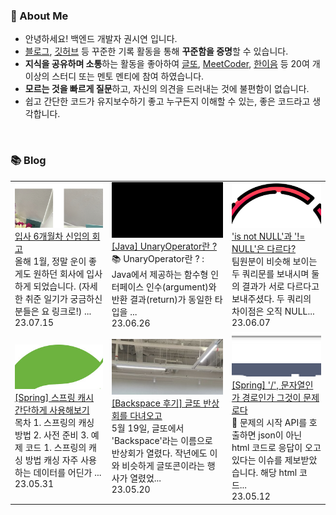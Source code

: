 ### 🚀 About Me

- 안녕하세요! 백엔드 개발자 권시연 입니다.
- [블로그](https://yeonyeon.tistory.com/), [깃허브](https://github.com/yeon-06) 등 꾸준한 기록 활동을 통해 **꾸준함을 증명**할 수 있습니다.
- **지식을 공유하며 소통**하는 활동을 좋아하여 [글또](https://www.notion.so/ac5b18a482fb4df497d4e8257ad4d516), [MeetCoder](https://github.com/Meet-Coder-Study/posting-review), [한이음](https://www.hanium.or.kr/portal/index.do) 등 20여 개 이상의 스터디 또는 멘토 멘티에 참여 하였습니다.
- **모르는 것을 빠르게 질문**하고, 자신의 의견을 드러내는 것에 불편함이 없습니다.
- 쉽고 간단한 코드가 유지보수하기 좋고 누구든지 이해할 수 있는, 좋은 코드라고 생각합니다.

<br/>

### 📚 Blog
<table><tbody><tr>
<td>
    <a href="https://yeonyeon.tistory.com/309">
        <img width="100%" src="/img/7319970805395023480.png"/><br/>
        <div>입사 6개월차 신입의 회고 </div>
    </a>
    <div>올해 1월, 정말 운이 좋게도 원하던 회사에 입사하게 되었습니다. (자세한 취준 일기가 궁금하신 분들은 요 링크로!) ... </div>
    <div>23.07.15</div>
</td>
<td>
    <a href="https://yeonyeon.tistory.com/308">
        <img width="100%" src="/img/8031936089194282953.png"/><br/>
        <div>[Java] UnaryOperator란 ? </div>
    </a>
    <div>📚 UnaryOperator란 ? : Java에서 제공하는 함수형 인터페이스 인수(argument)와 반환 결과(return)가 동일한 타입을 ... </div>
    <div>23.06.26</div>
</td>
<td>
    <a href="https://yeonyeon.tistory.com/307">
        <img width="100%" src="/img/2531166482348212312.png"/><br/>
        <div>'is not NULL'과 '!= NULL'은 다르다? </div>
    </a>
    <div>팀원분이 비슷해 보이는 두 쿼리문를 보내시며 둘의 결과가 서로 다르다고 보내주셨다. 두 쿼리의 차이점은 오직 NULL... </div>
    <div>23.06.07</div>
</td>
</tr>
<tr>
<td>
    <a href="https://yeonyeon.tistory.com/306">
        <img width="100%" src="/img/3958592038957824704.png"/><br/>
        <div>[Spring] 스프링 캐시 간단하게 사용해보기 </div>
    </a>
    <div>목차 1. 스프링의 캐싱 방법 2. 사전 준비 3. 예제 코드 1. 스프링의 캐싱 방법 캐싱 자주 사용하는 데이터를 어딘가 ... </div>
    <div>23.05.31</div>
</td>
<td>
    <a href="https://yeonyeon.tistory.com/305">
        <img width="100%" src="/img/2470105318418078914.png"/><br/>
        <div>[Backspace 후기] 글또 반상회를 다녀오고 </div>
    </a>
    <div>5월 19일, 글또에서 'Backspace'라는 이름으로 반상회가 열렸다. 작년에도 이와 비슷하게 글또콘이라는 행사가 열렸었... </div>
    <div>23.05.20</div>
</td>
<td>
    <a href="https://yeonyeon.tistory.com/304">
        <img width="100%" src="/img/2109359149607400715.png"/><br/>
        <div>[Spring] '/', 문자열인가 경로인가 그것이 문제로다 </div>
    </a>
    <div>🤔 문제의 시작 API를 호출하면 json이 아닌 html 코드로 응답이 오고 있다는 이슈를 제보받았습니다. 해당 html 코드... </div>
    <div>23.05.12</div>
</td>
</tr>
</tbody></table>